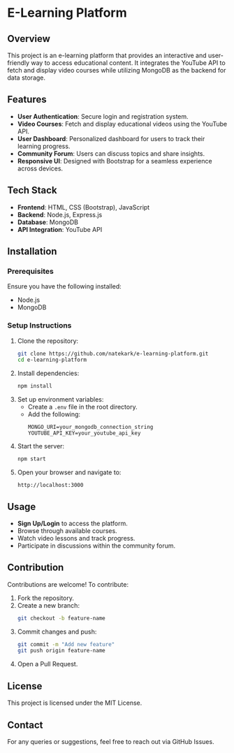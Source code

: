 # E-Learning Platform

## Overview
This project is an e-learning platform that provides an interactive and user-friendly way to access educational content. It integrates the YouTube API to fetch and display video courses while utilizing MongoDB as the backend for data storage.

## Features
- **User Authentication**: Secure login and registration system.
- **Video Courses**: Fetch and display educational videos using the YouTube API.
- **User Dashboard**: Personalized dashboard for users to track their learning progress.
- **Community Forum**: Users can discuss topics and share insights.
- **Responsive UI**: Designed with Bootstrap for a seamless experience across devices.

## Tech Stack
- **Frontend**: HTML, CSS (Bootstrap), JavaScript
- **Backend**: Node.js, Express.js
- **Database**: MongoDB
- **API Integration**: YouTube API

## Installation

### Prerequisites
Ensure you have the following installed:
- Node.js
- MongoDB

### Setup Instructions
1. Clone the repository:
   ```bash
   git clone https://github.com/natekark/e-learning-platform.git
   cd e-learning-platform
   ```
2. Install dependencies:
   ```bash
   npm install
   ```
3. Set up environment variables:
   - Create a `.env` file in the root directory.
   - Add the following:
     ```env
     MONGO_URI=your_mongodb_connection_string
     YOUTUBE_API_KEY=your_youtube_api_key
     ```
4. Start the server:
   ```bash
   npm start
   ```
5. Open your browser and navigate to:
   ```
   http://localhost:3000
   ```

## Usage
- **Sign Up/Login** to access the platform.
- Browse through available courses.
- Watch video lessons and track progress.
- Participate in discussions within the community forum.

## Contribution
Contributions are welcome! To contribute:
1. Fork the repository.
2. Create a new branch:
   ```bash
   git checkout -b feature-name
   ```
3. Commit changes and push:
   ```bash
   git commit -m "Add new feature"
   git push origin feature-name
   ```
4. Open a Pull Request.

## License
This project is licensed under the MIT License.

## Contact
For any queries or suggestions, feel free to reach out via GitHub Issues.

